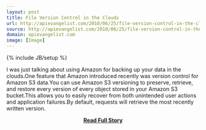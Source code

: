 ```yaml
---
layout: post
title: File Version Control in the Clouds
url: http://apievangelist.com/2010/06/25/file-version-control-in-the-clouds/
source: http://apievangelist.com/2010/06/25/file-version-control-in-the-clouds/
domain: apievangelist.com
image: [Image]
---
```

{% include JB/setup %}<p>I was just talking about using Amazon for backing up your data in the clouds.One feature that Amazon introduced recently was version control for Amazon S3 data.You can use Amazon S3 versioning to preserve, retrieve, and restore every  version of every object stored in your Amazon S3 bucket.This allows  you to easily recover from both unintended user actions and application  failures.By default, requests will retrieve the most recently written  version.</p>
<center><p><a href="http://apievangelist.com/2010/06/25/file-version-control-in-the-clouds/" style='padding:25px; font-sze:18px; font-weight: bold;'>Read Full Story</a></p></center>
